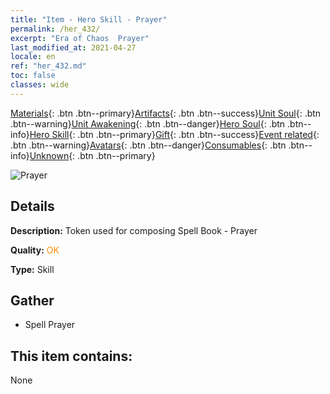```yaml
---
title: "Item - Hero Skill - Prayer"
permalink: /her_432/
excerpt: "Era of Chaos  Prayer"
last_modified_at: 2021-04-27
locale: en
ref: "her_432.md"
toc: false
classes: wide
---
```

 [Materials](/Items/){: .btn .btn--primary}[Artifacts](/Items/Artifacts/){: .btn .btn--success}[Unit Soul](/Items/UnitSoul/){: .btn .btn--warning}[Unit Awakening](/Items/UnitAwakening/){: .btn .btn--danger}[Hero Soul](/Items/HeroSoul/){: .btn .btn--info}[Hero Skill](/Items/HeroSkill/){: .btn .btn--primary}[Gift](/Items/Gift/){: .btn .btn--success}[Event related](/Items/Events/){: .btn .btn--warning}[Avatars](/Items/Avatars/){: .btn .btn--danger}[Consumables](/Items/Consumables/){: .btn .btn--info}[Unknown](/Items/Unknown/){: .btn .btn--primary}

 ![Prayer](/images/t/ps_qidao.png)

## Details
 **Description:** Token used for composing Spell Book - Prayer

 **Quality:** <span style="color: #FF8C00">OK</span>

 **Type:** Skill

## Gather

*    Spell Prayer 

## This item contains:

  None

